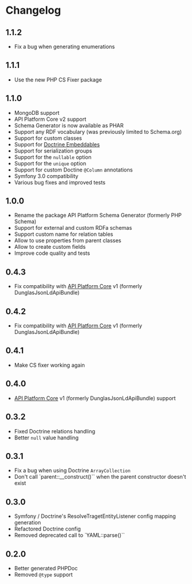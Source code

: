 # Changelog

## 1.1.2

* Fix a bug when generating enumerations

## 1.1.1

* Use the new PHP CS Fixer package

## 1.1.0

* MongoDB support
* API Platform Core v2 support
* Schema Generator is now available as PHAR
* Support any RDF vocabulary (was previously limited to Schema.org)
* Support for custom classes
* Support for [Doctrine Embeddables](http://doctrine-orm.readthedocs.io/projects/doctrine-orm/en/latest/tutorials/embeddables.html)
* Support for serialization groups
* Support for the `nullable` option
* Support for the `unique` option
* Support for custom Doctine `@Column` annotations
* Symfony 3.0 compatibility
* Various bug fixes and improved tests

## 1.0.0

* Rename the package API Platform Schema Generator (formerly PHP Schema)
* Support for external and custom RDFa schemas
* Support custom name for relation tables
* Allow to use properties from parent classes
* Allow to create custom fields
* Improve code quality and tests

## 0.4.3

* Fix compatibility with [API Platform Core](https://github.com/api-platform/core) v1 (formerly DunglasJsonLdApiBundle)

## 0.4.2

* Fix compatibility with [API Platform Core](https://github.com/api-platform/core) v1 (formerly DunglasJsonLdApiBundle)

## 0.4.1

* Make CS fixer working again

## 0.4.0

* [API Platform Core](https://github.com/api-platform/core) v1 (formerly DunglasJsonLdApiBundle) support

## 0.3.2

* Fixed Doctrine relations handling
* Better `null` value handling

## 0.3.1

* Fix a bug when using Doctrine `ArrayCollection`
* Don't call `parent::__construct()`` when the parent constructor doesn't exist

## 0.3.0

* Symfony / Doctrine's ResolveTragetEntityListener config mapping generation
* Refactored Doctrine config
* Removed deprecated call to `YAML::parse()``

## 0.2.0

* Better generated PHPDoc
* Removed `@type` support
